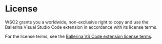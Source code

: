 # License 

WSO2 grants you a worldwide, non-exclusive right to copy and use the Ballerina Visual Studio Code extension in 
accordance with its license terms.

For the license terms, see the [Ballerina VS Code extension license terms](https://marketplace.visualstudio.com/items/WSO2.ballerina/license).

